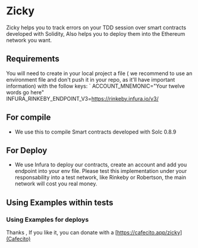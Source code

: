 # Zicky

Zicky helps you to track errors on your TDD session over smart contracts developed with Solidity, Also helps you to deploy them into the Ethereum network you want.

## Requirements

You will need to create in your local project a file ( we recommend to use an environment file and don't push it in your repo, as it'll have important information) with the follow keys:
`
ACCOUNT_MNEMONIC="Your twelve words go here"
INFURA_RINKEBY_ENDPOINT_V3=https://rinkeby.infura.io/v3/<Some Key they infura people provides>


## For compile

* We use this to compile Smart contracts developed with Solc 0.8.9

## For Deploy

* We use Infura to deploy our contracts, create an account and add you endpoint into your env file. Please test this implementation under your responsability into a test network, like Rinkeby or Robertson, the main network will cost you real money.


## Using Examples within tests





### Using Examples for deploys






Thanks , If you like it,  you can donate with a [https://cafecito.app/zicky](Cafecito)
